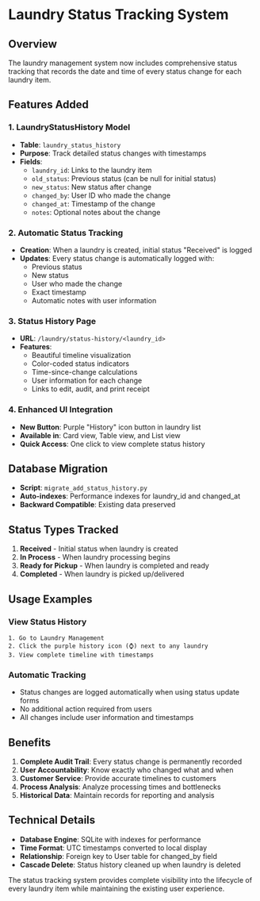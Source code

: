 # Laundry Status Tracking System

## Overview
The laundry management system now includes comprehensive status tracking that records the date and time of every status change for each laundry item.

## Features Added

### 1. LaundryStatusHistory Model
- **Table**: `laundry_status_history`
- **Purpose**: Track detailed status changes with timestamps
- **Fields**:
  - `laundry_id`: Links to the laundry item
  - `old_status`: Previous status (can be null for initial status)
  - `new_status`: New status after change
  - `changed_by`: User ID who made the change
  - `changed_at`: Timestamp of the change
  - `notes`: Optional notes about the change

### 2. Automatic Status Tracking
- **Creation**: When a laundry is created, initial status "Received" is logged
- **Updates**: Every status change is automatically logged with:
  - Previous status
  - New status
  - User who made the change
  - Exact timestamp
  - Automatic notes with user information

### 3. Status History Page
- **URL**: `/laundry/status-history/<laundry_id>`
- **Features**:
  - Beautiful timeline visualization
  - Color-coded status indicators
  - Time-since-change calculations
  - User information for each change
  - Links to edit, audit, and print receipt

### 4. Enhanced UI Integration
- **New Button**: Purple "History" icon button in laundry list
- **Available in**: Card view, Table view, and List view
- **Quick Access**: One click to view complete status history

## Database Migration
- **Script**: `migrate_add_status_history.py`
- **Auto-indexes**: Performance indexes for laundry_id and changed_at
- **Backward Compatible**: Existing data preserved

## Status Types Tracked
1. **Received** - Initial status when laundry is created
2. **In Process** - When laundry processing begins  
3. **Ready for Pickup** - When laundry is completed and ready
4. **Completed** - When laundry is picked up/delivered

## Usage Examples

### View Status History
```
1. Go to Laundry Management
2. Click the purple history icon (⌚) next to any laundry
3. View complete timeline with timestamps
```

### Automatic Tracking
- Status changes are logged automatically when using status update forms
- No additional action required from users
- All changes include user information and timestamps

## Benefits
1. **Complete Audit Trail**: Every status change is permanently recorded
2. **User Accountability**: Know exactly who changed what and when  
3. **Customer Service**: Provide accurate timelines to customers
4. **Process Analysis**: Analyze processing times and bottlenecks
5. **Historical Data**: Maintain records for reporting and analysis

## Technical Details
- **Database Engine**: SQLite with indexes for performance
- **Time Format**: UTC timestamps converted to local display
- **Relationship**: Foreign key to User table for changed_by field
- **Cascade Delete**: Status history cleaned up when laundry is deleted

The status tracking system provides complete visibility into the lifecycle of every laundry item while maintaining the existing user experience.

